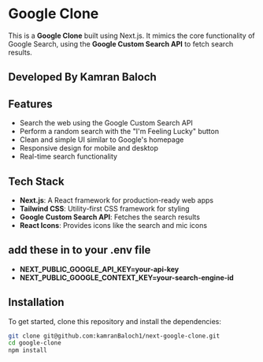 # Google Clone



This is a **Google Clone** built using Next.js. It mimics the core functionality of Google Search, using the **Google Custom Search API** to fetch search results.

## Developed By Kamran Baloch

## Features

- Search the web using the Google Custom Search API
- Perform a random search with the "I'm Feeling Lucky" button
- Clean and simple UI similar to Google's homepage
- Responsive design for mobile and desktop
- Real-time search functionality

## Tech Stack

- **Next.js**: A React framework for production-ready web apps
- **Tailwind CSS**: Utility-first CSS framework for styling
- **Google Custom Search API**: Fetches the search results
- **React Icons**: Provides icons like the search and mic icons

## add these in to your .env file
   - **NEXT_PUBLIC_GOOGLE_API_KEY=your-api-key**
   - **NEXT_PUBLIC_GOOGLE_CONTEXT_KEY=your-search-engine-id**


## Installation

To get started, clone this repository and install the dependencies:


```bash
git clone git@github.com:kamranBaloch1/next-google-clone.git
cd google-clone
npm install

